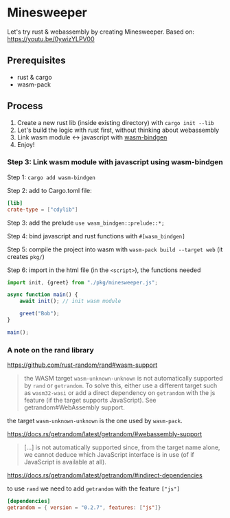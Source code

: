 # Minesweeper

Let's try rust & webassembly by creating Minesweeper.
Based on: <https://youtu.be/0ywizYLPV00>

## Prerequisites

* rust & cargo
* wasm-pack

## Process

1. Create a new rust lib (inside existing directory) with `cargo init --lib`
2. Let's build the logic with rust first, without thinking about webassembly
3. Link wasm module <-> javascript with [wasm-bindgen](https://github.com/rustwasm/wasm-bindgen)
4. Enjoy!

### Step 3: Link wasm module with javascript using wasm-bindgen

Step 1: `cargo add wasm-bindgen`

Step 2: add to Cargo.toml file:

```toml
[lib]
crate-type = ["cdylib"]
```

Step 3: add the prelude `use wasm_bindgen::prelude::*;`

Step 4: bind javascript and rust functions with `#[wasm_bindgen]`

Step 5: compile the project into wasm with `wasm-pack build --target web`
(it creates `pkg/`)

Step 6: import in the html file (in the `<script>`), the functions needed

```javascript
import init, {greet} from "./pkg/minesweeper.js";

async function main() {
    await init(); // init wasm module

    greet("Bob");
}

main();
```

### A note on the rand library

<https://github.com/rust-random/rand#wasm-support>

> the WASM target `wasm-unknown-unknown` is not automatically supported by `rand`
> or `getrandom`. To solve this, either use a different target such as
> `wasm32-wasi` or add a direct dependency on `getrandom` with the js feature
> (if the target supports JavaScript). See getrandom#WebAssembly support.

the target `wasm-unknown-unknown` is the one used by `wasm-pack`.

<https://docs.rs/getrandom/latest/getrandom/#webassembly-support>

> [...] is not automatically supported since, from the target name alone, we
> cannot deduce which JavaScript interface is in use (of if JavaScript is
> available at all).

<https://docs.rs/getrandom/latest/getrandom/#indirect-dependencies>

to use `rand` we need to add `getrandom` with the feature `["js"]`

```toml
[dependencies]
getrandom = { version = "0.2.7", features: ["js"]}
```